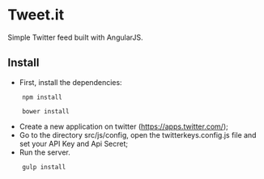 Tweet.it
================================
Simple Twitter feed built with AngularJS.

Install
------------
 - First, install the dependencies:
```
	npm install
```
```
	bower install
``` 
 - Create a new application on twitter (https://apps.twitter.com/);
 - Go to the directory src/js/config, open the twitterkeys.config.js file and set your API Key and Api Secret;
 - Run the server.
```
	gulp install
```

